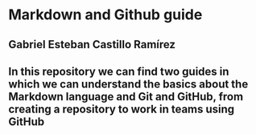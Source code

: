# Markdown and Github guide
## Gabriel Esteban Castillo Ramírez
<h2>In this repository we can find two guides in which we can understand the basics about the Markdown language and Git and GitHub, from creating a repository to work in teams using GitHub</h2>
